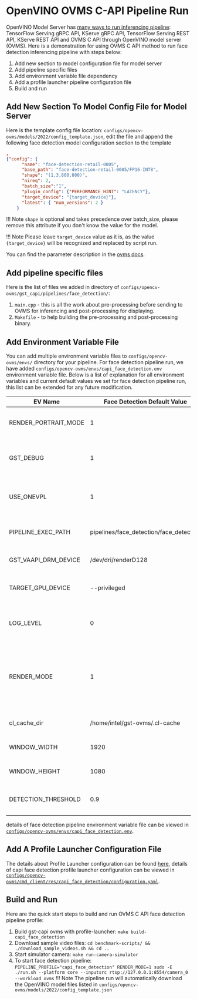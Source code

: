 # OpenVINO OVMS C-API Pipeline Run

OpenVINO Model Server has [many ways to run inferencing pipeline](https://docs.openvino.ai/2023.1/ovms_docs_server_api.html):
TensorFlow Serving gRPC API, KServe gRPC API, TensorFlow Serving REST API, KServe REST API and OVMS C API through OpenVINO model server (OVMS). Here is a demonstration for using OVMS C API method to run face detection inferencing pipeline with steps below:

1. Add new section to model configuration file for model server
2. Add pipeline specific files
3. Add environment variable file dependency
4. Add a profile launcher pipeline configuration file
5. Build and run


## Add New Section To Model Config File for Model Server

Here is the template config file location: `configs/opencv-ovms/models/2022/config_template.json`, edit the file and append the following face detection model configuration section to the template
```json
,
{"config": {
      "name": "face-detection-retail-0005",
      "base_path": "face-detection-retail-0005/FP16-INT8",
      "shape": "(1,3,800,800)",
      "nireq": 2,
      "batch_size":"1",
      "plugin_config": {"PERFORMANCE_HINT": "LATENCY"},
      "target_device": "{target_device}"},
      "latest": { "num_versions": 2 }
    }
```
!!! Note
    `shape` is optional and takes precedence over batch_size, please remove this attribute if you don't know the value for the model.

!!! Note
    Please leave `target_device` value as it is, as the value `{target_device}` will be recognized and replaced by script run.

You can find the parameter description in the [ovms docs](https://docs.openvino.ai/2023.1/ovms_docs_parameters.html).

## Add pipeline specific files

Here is the list of files we added in directory of `configs/opencv-ovms/gst_capi/pipelines/face_detection/`:

1. `main.cpp` - this is all the work about pre-processing before sending to OVMS for inferencing and post-processing for displaying.
2. `Makefile` - to help building the pre-processing and post-processing binary.

## Add Environment Variable File

You can add multiple environment variable files to `configs/opencv-ovms/envs/` directory for your pipeline. For face detection pipeline run, we have added `configs/opencv-ovms/envs/capi_face_detection.env` environment variable file. Below is a list of explanation for all environment variables and current default values we set for face detection pipeline run, this list can be extended for any future modification.

| EV Name                   |Face Detection Default Value             | Description                                           |
| --------------------------|-----------------------------------------|-------------------------------------------------------|
| RENDER_PORTRAIT_MODE      | 1                                       | rendering in portrait mode, value: 0 or 1              |
| GST_DEBUG                 | 1                                       | running GStreamer in debug mode, value: 0 or 1         |
| USE_ONEVPL                | 1                                       | using OneVPL CPU & GPU Support, value: 0 or 1          |
| PIPELINE_EXEC_PATH        | pipelines/face_detection/face_detection | pipeline execution path inside container               |
| GST_VAAPI_DRM_DEVICE      | /dev/dri/renderD128                     | GStreamer VAAPI DRM device input                       |
| TARGET_GPU_DEVICE         | --privileged                            | allow using GPU devices if any                         |
| LOG_LEVEL                 | 0                                       | [GST_DEBUG log level](https://gstreamer.freedesktop.org/documentation/tutorials/basic/debugging-tools.html?gi-language=c#the-debug-log) to be set when running gst pipeline         |
| RENDER_MODE               | 1                                       | option to display the input source video stream with the inferencing results, value: 0 or 1              |
| cl_cache_dir              | /home/intel/gst-ovms/.cl-cache          | cache directory in container                          |
| WINDOW_WIDTH              | 1920                                    | display window width                                  |
| WINDOW_HEIGHT             | 1080                                    | display window height                                 |
| DETECTION_THRESHOLD       | 0.9                                     | detection threshold value in float                    |

details of face detection pipeline environment variable file can be viewed in [`configs/opencv-ovms/envs/capi_face_detection.env`](https://github.com/intel-retail/automated-self-checkout/blob/main/configs/opencv-ovms/envs/capi_face_detection.env).

## Add A Profile Launcher Configuration File

The details about Profile Launcher configuration can be found [here](./profileLauncherConfigs.md), details of capi face detection profile launcher configuration can be viewed in [`configs/opencv-ovms/cmd_client/res/capi_face_detection/configuration.yaml`](https://github.com/intel-retail/automated-self-checkout/blob/main/configs/opencv-ovms/cmd_client/res/capi_face_detection/configuration.yaml).


## Build and Run

Here are the quick start steps to build and run OVMS C API face detection pipeline profile:

1. Build gst-capi ovms with profile-launcher: `make build-capi_face_detection`
2. Download sample video files: `cd benchmark-scripts/ && ./download_sample_videos.sh && cd ..`
3. Start simulator camera: `make run-camera-simulator`
4. To start face detection pipeline: `PIPELINE_PROFILE="capi_face_detection" RENDER_MODE=1 sudo -E ./run.sh --platform core --inputsrc rtsp://127.0.0.1:8554/camera_0 --workload ovms`
!!! Note
    The pipeline run will automatically download the OpenVINO model files listed in `configs/opencv-ovms/models/2022/config_template.json`